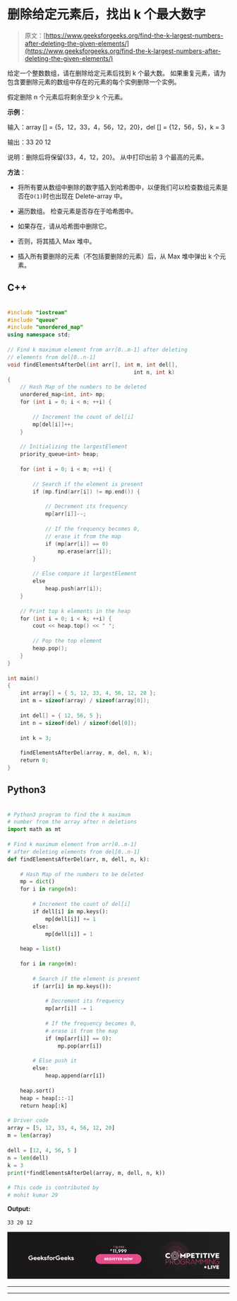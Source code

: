 # 删除给定元素后，找出 k 个最大数字

> 原文：[https://www.geeksforgeeks.org/find-the-k-largest-numbers-after-deleting-the-given-elements/](https://www.geeksforgeeks.org/find-the-k-largest-numbers-after-deleting-the-given-elements/)

给定一个整数数组，请在删除给定元素后找到 k 个最大数。 如果重复元素，请为包含要删除元素的数组中存在的元素的每个实例删除一个实例。

假定删除 n 个元素后将剩余至少 k 个元素。

**示例**：

输入：array [] = {5，12，33，4，56，12，20}，del [] = {12，56，5}，k = 3

输出：33 20 12

说明：删除后将保留{33，4，12，20}。 从中打印出前 3 个最高的元素。

**方法**：

*   将所有要从数组中删除的数字插入到哈希图中，以便我们可以检查数组元素是否在`O(1)`时也出现在 Delete-array 中。

*   遍历数组。 检查元素是否存在于哈希图中。

*   如果存在，请从哈希图中删除它。

*   否则，将其插入 Max 堆中。

*   插入所有要删除的元素（不包括要删除的元素）后，从 Max 堆中弹出 k 个元素。

## C++

```cpp

#include "iostream" 
#include "queue" 
#include "unordered_map" 
using namespace std; 

// Find k maximum element from arr[0..m-1] after deleting 
// elements from del[0..n-1] 
void findElementsAfterDel(int arr[], int m, int del[], 
                                        int n, int k) 
{ 
    // Hash Map of the numbers to be deleted 
    unordered_map<int, int> mp; 
    for (int i = 0; i < n; ++i) { 

        // Increment the count of del[i] 
        mp[del[i]]++; 
    } 

    // Initializing the largestElement 
    priority_queue<int> heap; 

    for (int i = 0; i < m; ++i) { 

        // Search if the element is present 
        if (mp.find(arr[i]) != mp.end()) { 

            // Decrement its frequency 
            mp[arr[i]]--; 

            // If the frequency becomes 0, 
            // erase it from the map 
            if (mp[arr[i]] == 0) 
                mp.erase(arr[i]); 
        } 

        // Else compare it largestElement 
        else
            heap.push(arr[i]); 
    } 

    // Print top k elements in the heap 
    for (int i = 0; i < k; ++i) { 
        cout << heap.top() << " "; 

        // Pop the top element 
        heap.pop(); 
    } 
} 

int main() 
{ 
    int array[] = { 5, 12, 33, 4, 56, 12, 20 }; 
    int m = sizeof(array) / sizeof(array[0]); 

    int del[] = { 12, 56, 5 }; 
    int n = sizeof(del) / sizeof(del[0]); 

    int k = 3; 

    findElementsAfterDel(array, m, del, n, k); 
    return 0; 
} 

```

## Python3

```py

# Python3 program to find the k maximum  
# number from the array after n deletions 
import math as mt 

# Find k maximum element from arr[0..m-1]  
# after deleting elements from del[0..n-1] 
def findElementsAfterDel(arr, m, dell, n, k): 

    # Hash Map of the numbers to be deleted 
    mp = dict() 
    for i in range(n): 

        # Increment the count of del[i] 
        if dell[i] in mp.keys(): 
            mp[dell[i]] += 1
        else: 
            mp[dell[i]] = 1

    heap = list() 

    for i in range(m): 

        # Search if the element is present 
        if (arr[i] in mp.keys()): 

            # Decrement its frequency 
            mp[arr[i]] -= 1

            # If the frequency becomes 0, 
            # erase it from the map 
            if (mp[arr[i]] == 0): 
                mp.pop(arr[i]) 

        # Else push it  
        else: 
            heap.append(arr[i]) 

    heap.sort() 
    heap = heap[::-1] 
    return heap[:k] 

# Driver code 
array = [5, 12, 33, 4, 56, 12, 20] 
m = len(array) 

dell = [12, 4, 56, 5 ] 
n = len(dell) 
k = 3
print(*findElementsAfterDel(array, m, dell, n, k)) 

# This code is contributed by 
# mohit kumar 29 

```

**Output:**

```
33 20 12

```

[![competitive-programming-img](img/5211864e7e7a28eeeb039fa5d6073a24.png)](https://practice.geeksforgeeks.org/courses/competitive-programming-live?utm_source=geeksforgeeks&utm_medium=article&utm_campaign=gfg_article_cp)

* * *

* * *



